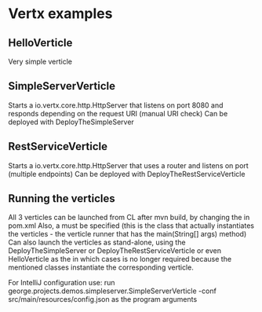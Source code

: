 # Vertx examples

## HelloVerticle
Very simple verticle

## SimpleServerVerticle
Starts a io.vertx.core.http.HttpServer that listens on port 8080 and responds depending on the request URI (manual URI check)
Can be deployed with DeployTheSimpleServer

## RestServiceVerticle
Starts a io.vertx.core.http.HttpServer that uses a router and listens on port (multiple endpoints)
Can be deployed with DeployTheRestServiceVerticle


## Running the verticles
All 3 verticles can be launched from CL after mvn build, by changing the <Main-Verticle> in pom.xml
Also, a <Main-Class> must be specified (this is the class that actually instantiates the verticles - the verticle runner
that has the main(String[] args) method)
Can also launch the verticles as stand-alone, using the DeployTheSimpleServer or DeployTheRestServiceVerticle or even
HelloVerticle as the <Main-Class> in which cases <Main-Verticle> is no longer required because the mentioned classes 
instantiate the corresponding verticle.

For IntelliJ configuration use: run george.projects.demos.simpleserver.SimpleServerVerticle -conf src/main/resources/config.json as the program arguments
